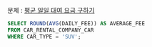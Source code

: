 문제 : [평균 일일 대여 요금 구하기](https://school.programmers.co.kr/learn/courses/30/lessons/151136)

```sql
SELECT ROUND(AVG(DAILY_FEE)) AS AVERAGE_FEE
FROM CAR_RENTAL_COMPANY_CAR
WHERE CAR_TYPE = 'SUV';
```